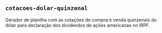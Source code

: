 ## `cotacoes-dolar-quinzenal`

Gerador de planilha com as cotações de compra e venda quinzenais do dólar para declaração dos dividendos de ações americanas no IRPF.
